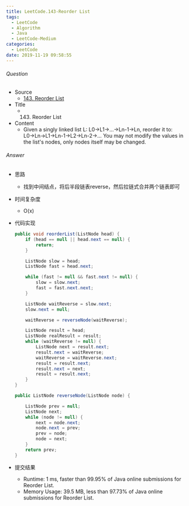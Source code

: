 ```yaml
---
title: LeetCode.143-Reorder List
tags:
  - LeetCode
  - Algorithm
  - Java
  - LeetCode-Medium
categories:
  - LeetCode
date: 2019-11-19 09:58:55
---
```

###### Question
- Source
	- [143. Reorder List]() 
- Title
	- 143. Reorder List 
- Content
	- Given a singly linked list L: L0→L1→…→Ln-1→Ln,
reorder it to: L0→Ln→L1→Ln-1→L2→Ln-2→…
	You may not modify the values in the list's nodes, only nodes itself may be changed.
<!--more-->

###### Answer
- 思路
	- 找到中间结点，将后半段链表reverse，然后拉链式合并两个链表即可
- 时间复杂度
	- O(x) 	
- 代码实现

	```Java
	public void reorderList(ListNode head) {
        if (head == null || head.next == null) {
            return;
        }

        ListNode slow = head;
        ListNode fast = head.next;

        while (fast != null && fast.next != null) {
            slow = slow.next;
            fast = fast.next.next;
        }

        ListNode waitReverse = slow.next;
        slow.next = null;

        waitReverse = reverseNode(waitReverse);

        ListNode result = head;
        ListNode realResult = result;
        while (waitReverse != null) {
            ListNode next = result.next;
            result.next = waitReverse;
            waitReverse = waitReverse.next;
            result = result.next;
            result.next = next;
            result = result.next;
        }
    }

    public ListNode reverseNode(ListNode node) {

        ListNode prev = null;
        ListNode next;
        while (node != null) {
            next = node.next;
            node.next = prev;
            prev = node;
            node = next;
        }
        return prev;
    }
	```
- 提交结果
	- Runtime: 1 ms, faster than 99.95% of Java online submissions for Reorder List.
	- Memory Usage: 39.5 MB, less than 97.73% of Java online submissions for Reorder List. 
